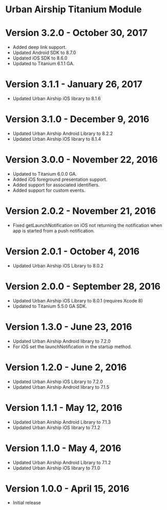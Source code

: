 Urban Airship Titanium Module
=============================

Version 3.2.0 - October 30, 2017
================================
 - Added deep link support.
 - Updated Android SDK to 8.7.0
 - Updated iOS SDK to 8.6.0
 - Updated to Titanium 6.1.1 GA.

Version 3.1.1 - January 26, 2017
================================
 - Updated Urban Airship iOS library to 8.1.6

Version 3.1.0 - December 9, 2016
================================
 - Updated Urban Airship Android Library to 8.2.2
 - Updated Urban Airship iOS library to 8.1.4

Version 3.0.0 - November 22, 2016
=================================
 - Updated to Titanium 6.0.0 GA.
 - Added iOS foreground presentation support.
 - Added support for associated identifiers.
 - Added support for custom events.

Version 2.0.2 - November 21, 2016
=================================
 - Fixed getLaunchNotification on iOS not returning the notification when app is started from a push notification.

Version 2.0.1 - October 4, 2016
===============================
 - Updated Urban Airship iOS Library to 8.0.2

Version 2.0.0 - September 28, 2016
==================================
 - Updated Urban Airship iOS Library to 8.0.1 (requires Xcode 8)
 - Updated to Titanium 5.5.0 GA SDK.

Version 1.3.0 - June 23, 2016
=============================
 - Updated Urban Airship Android library to 7.2.0
 - For iOS set the launchNotification in the startup method.

Version 1.2.0 - June 2, 2016
============================
 - Updated Urban Airship iOS Library to 7.2.0
 - Updated Urban Airship Android library to 7.1.5

Version 1.1.1 - May 12, 2016
============================
 - Updated Urban Airship Android Library to 7.1.3
 - Updated Urban Airship iOS library to 7.1.2

Version 1.1.0 - May 4, 2016
===========================
 - Updated Urban Airship Android Library to 7.1.2
 - Updated Urban Airship iOS library to 7.1.0

Version 1.0.0 - April 15, 2016
==============================
 - Initial release
